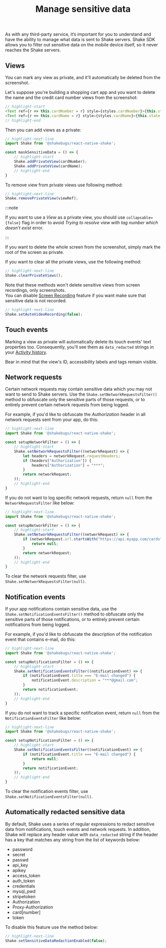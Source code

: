 ﻿---
id: manage-sensitive-data
title: Manage sensitive data
---
As with any third-party service, it’s important for you to understand and have the ability to manage
what data is sent to Shake servers. Shake SDK allows you to filter out sensitive data on the mobile device itself,
so it never reaches the Shake servers.

## Views
You can mark any view as private, and it'll automatically be deleted from the screenshot.

Let's suppose you're building a shopping cart app and you want to delete the name and the credit card number views
from the screenshot:

```javascript title="App.js"
// highlight-start
<Text ref={r => this.cardNumber = r} style={styles.cardNumber}>{this.state.cardNumber}</Text>
<Text ref={r => this.cardName = r} style={styles.cardName}>{this.state.cardName}</Text>
// highlight-end
```

Then you can add views as a private:

```javascript title="App.js"
// highlight-next-line
import Shake from '@shakebugs/react-native-shake';

const maskSensitiveData = () => {
    // highlight-start
    Shake.addPrivateView(cardNumber);
    Shake.addPrivateView(cardName);
    // highlight-end
}
```

To remove view from private views use following method:

```javascript title="App.js"
// highlight-next-line
Shake.removePrivateView(viewRef);
```

:::note

If you want to use a *View* as a private view, you should use `collapsable={false}` flag in order to
avoid *Trying to resolve view with tag number which doesn’t exist* error.

:::


If you want to delete the whole screen from the screenshot, simply mark the root of the screen as private.

If you want to clear all the private views, use the following method:

```javascript title="App.js"
// highlight-next-line
Shake.clearPrivateViews();
```

Note that these methods won't delete sensitive views from screen recordings, only screenshots.  
You can disable [Screen Recording](/react/automatic-screen-recording.md) feature if you want make sure that sensitive data is not recorded.

```javascript title="App.js"
// highlight-next-line
Shake.setAutoVideoRecording(false);
```

## Touch events

Marking a view as private will automatically delete its touch events' text properties too. Consequently, you'll see them as `data_redacted` strings in your [Activity history](/react/activity#user-actions).

Bear in mind that the view's ID, accessibility labels and tags remain visible.

## Network requests
Certain network requests may contain sensitive data which you may not want to send to Shake servers.
Use the `Shake.setNetworkRequestsFilter()` method to obfuscate only the sensitive parts of those requests, or to entirely prevent certain network requests from being logged.

For example, if you'd like to obfuscate the *Authorization* header in all network requests sent from your app, do this:

```javascript title="App.js"
// highlight-next-line
import Shake from '@shakebugs/react-native-shake';

const setupNetworkFilter = () => {
    // highlight-start
    Shake.setNetworkRequestsFilter((networkRequest) => {
        let headers = networkRequest.requestHeaders;
        if (headers["Authorization"]) {
            headers["Authorization"] = "***";
        }
        return networkRequest;
    ));
    // highlight-end
}
```

If you do not want to log specific network requests, return `null` from the `NetworkRequestsFilter` like below:

```javascript title="App.js"
// highlight-next-line
import Shake from '@shakebugs/react-native-shake';

const setupNetworkFilter = () => {
    // highlight-start
    Shake.setNetworkRequestsFilter((networkRequest) => {
        if (networkRequest.url.startsWith("https://api.myapp.com/cards")) {
            return null;
        }
        return networkRequest;
    ));
    // highlight-end
}
```

To clear the network requests filter, use `Shake.setNetworkRequestsFilter(null)`.

## Notification events
If your app notifications contain sensitive data, use the `Shake.setNotificationEventsFilter()`
method to obfuscate only the sensitive parts of those notifications, or to entirely prevent certain notifications from being logged.

For example, if you'd like to obfuscate the description of the notification event that contains e-mail, do this:

```javascript title="App.js"
// highlight-next-line
import Shake from '@shakebugs/react-native-shake';

const setupNotificationsFilter = () => {
    // highlight-start
    Shake.setNotificationEventsFilter((notificationEvent) => {
        if (notificationEvent.title === "E-mail changed") {
            notificationEvent.description = "***@gmail.com";
        }
        return notificationEvent;
    ));
    // highlight-end
}
```

If you do not want to track a specific notification event, return `null` from the `NotificationEventsFilter` like below:

```javascript title="App.js"
// highlight-next-line
import Shake from '@shakebugs/react-native-shake';

const setupNotificationsFilter = () => {
    // highlight-start
    Shake.setNotificationEventsFilter((notificationEvent) => {
        if (notificationEvent.title === "E-mail changed") {
            return null;
        }
        return notificationEvent;
    ));
    // highlight-end
}
```

To clear the notification events filter, use `Shake.setNotificationEventsFilter(null)`.

## Automatically redacted sensitive data
By default, Shake uses a series of regular expressions to redact sensitive data from notifications, touch events and network requests.
In addition, Shake will replace any header value with `data_redacted` string if the header has a key that matches any string from the list of keywords below:  
* password 
* secret 
* passwd
* api_key 
* apikey
* access_token
* auth_token
* credentials
* mysql_pwd
* stripetoken
* Authorization
* Proxy-Authorization
* card[number]
* token

To disable this feature use the method below:

```javascript title="App.js"
// highlight-next-line
Shake.setSensitiveDataRedactionEnabled(false);
```

